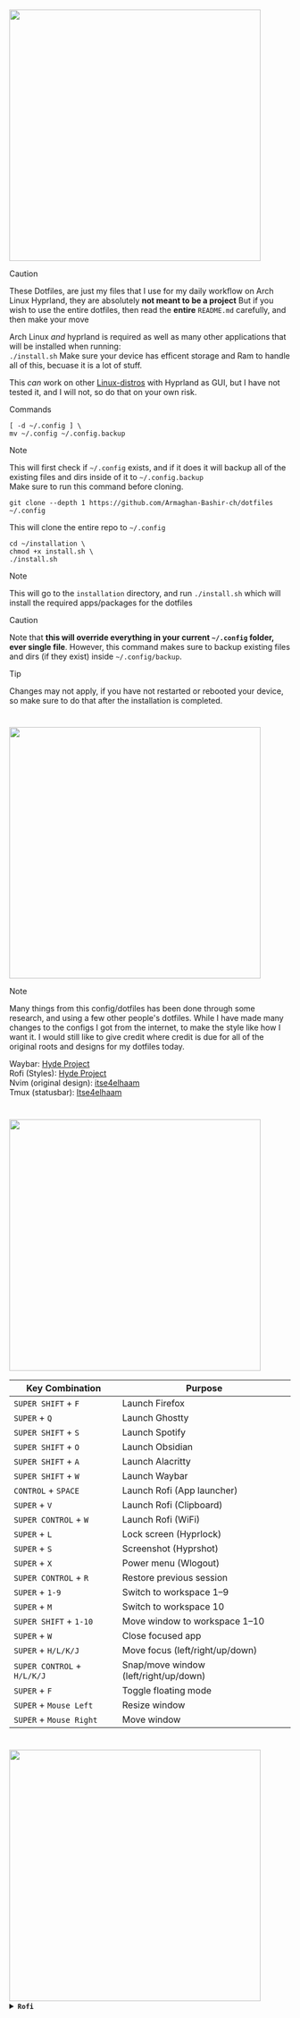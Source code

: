 # <a id="Installation"></a>
<img src="https://readme-typing-svg.herokuapp.com?font=Lexend+Giga&size=25&pause=1000&color=CCA9DD&vCenter=true&width=435&height=25&lines=Installation" width="450"/>

> [!Caution]
> These Dotfiles, are just my files that I use for my daily workflow on Arch Linux Hyprland, they are absolutely **not meant to be a project**
> But if you wish to use the entire dotfiles, then read the **entire** `README.md` carefully, and then make your move

Arch Linux *and* hyprland is required as well as many other applications that will be installed when running:  
`
./install.sh
`
Make sure your device has efficent storage and Ram to handle all of this, becuase it is a lot of stuff.

This *can* work on other [Linux-distros](https://en.wikipedia.org/wiki/List_of_Linux_distributions) with Hyprland as GUI, but I have not tested it, and I will not, so do that on your own risk.


Commands

```
[ -d ~/.config ] \
mv ~/.config ~/.config.backup
```

> [!Note]
> This will first check if `~/.config` exists, and if it does it will backup all of the existing files and dirs inside of it to `~/.config.backup`                   
> Make sure to run this command before cloning.

```
git clone --depth 1 https://github.com/Armaghan-Bashir-ch/dotfiles ~/.config 
```
This will clone the entire repo to `~/.config`

```
cd ~/installation \
chmod +x install.sh \
./install.sh
```
> [!Note]
> This will go to the `installation` directory, and run `./install.sh` which will install the required apps/packages for the dotfiles

> [!Caution]
> Note that **this will override everything in your current `~/.config` folder, ever single file**.
> However, this command makes sure to backup existing files and dirs (if they exist) inside `~/.config/backup`.

> [!Tip]
> Changes may not apply, if you have not restarted or rebooted your device, so make sure to do that after the installation is completed.


# <a id="Credits"></a>
<img src="https://readme-typing-svg.herokuapp.com?font=Lexend+Giga&size=25&pause=1000&color=CCA9DD&vCenter=true&width=435&height=25&lines=Credits" width="450"/>

> [!Note]
> Many things from this config/dotfiles has been done through some research, and using a few other people's dotfiles.
> While I have made many changes to the configs I got from the internet, to make the style like how I want it. I would still like to give credit where credit is due
> for all of the original roots and designs for my dotfiles today.

Waybar: [Hyde Project](https://github.com/HyDE-Project/HyDE/)                                                                                                       
Rofi (Styles): [Hyde Project](https://github.com/HyDE-Project/HyDE/)                                                                                                
Nvim (original design): [itse4elhaam](https://github.com/itse4elhaam/nvim-nvchad)                                                                                   
Tmux (statusbar): [Itse4elhaam](https://github.com/itse4elhaam/dotfiles/tree/1fcee8cdeb55cd678499935576869a68356aaaa0)

# <a id="Binds"></a>
<img src="https://readme-typing-svg.herokuapp.com?font=Lexend+Giga&size=25&pause=1000&color=CCA9DD&vCenter=true&width=435&height=25&lines=Binds" width="450"/>


| Key Combination           | Purpose                                     |
|---------------------------|---------------------------------------------|
| `SUPER SHIFT` + `F`       | Launch Firefox                              |
| `SUPER` + `Q`             | Launch Ghostty                              |
| `SUPER SHIFT` + `S`       | Launch Spotify                              |
| `SUPER SHIFT` + `O`       | Launch Obsidian                             |
| `SUPER SHIFT` + `A`       | Launch Alacritty                            |
| `SUPER SHIFT` + `W`       | Launch Waybar                               |
| `CONTROL` + `SPACE`       | Launch Rofi (App launcher)                  |
| `SUPER` + `V`             | Launch Rofi (Clipboard)                     |
| `SUPER CONTROL` + `W`     | Launch Rofi (WiFi)                          |
| `SUPER` + `L`             | Lock screen (Hyprlock)                      |
| `SUPER` + `S`             | Screenshot (Hyprshot)                       |
| `SUPER` + `X`             | Power menu (Wlogout)                        |
| `SUPER CONTROL` + `R`     | Restore previous session                    |
| `SUPER` + `1-9`           | Switch to workspace 1–9                     |
| `SUPER` + `M`             | Switch to workspace 10                      |
| `SUPER SHIFT` + `1-10`    | Move window to workspace 1–10               |
| `SUPER` + `W`             | Close focused app                           |
| `SUPER` + `H/L/K/J`       | Move focus (left/right/up/down)            |
| `SUPER CONTROL` + `H/L/K/J`| Snap/move window (left/right/up/down)     |
| `SUPER` + `F`             | Toggle floating mode                        |
| `SUPER` + `Mouse Left`    | Resize window                               |
| `SUPER` + `Mouse Right`   | Move window                                 |


# <a id="Previews"></a>
<img src="https://readme-typing-svg.herokuapp.com?font=Lexend+Giga&size=25&pause=1000&color=CCA9DD&vCenter=true&width=435&height=25&lines=Previews" width="450"/>


<details>
  
<summary><b><code>Rofi</code></b></summary>

<details>
  
<summary><b><code>Launcher</code></b></summary>

<img width="900" height="500" alt="image" src="https://github.com/user-attachments/assets/a329225a-a94a-4b4b-934d-8bb83b02c1a0" />

</details>

<details>
  
<summary><b><code>Clipboard</code></b></summary>

<img width="900" height="500" alt="image" src="https://github.com/user-attachments/assets/2cbc6f35-4056-4d9f-8a18-1c21d50ab518" />

</details>

<details>
<summary><b><code>Wifi</Wifi></b></summary>

<img width="1000" height="619" alt="image" src="https://github.com/user-attachments/assets/21eda65a-1af2-4eb2-b99f-577c826d4dbf" />

<details>

<details>


<details>
<summary><b><code>Wifi</Wifi></b></summary>
